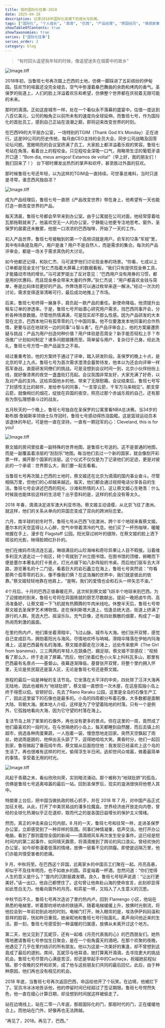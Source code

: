 ```yaml
---
title: 我的国际化往事·2018  
date: 2025-04-18  
description: 记录2018年国际化浪潮下的成长与别离。  
tags: ["国际化", "个人成长", "滴滴", "巴西", "产品经理", "跨国经历", "情感故事"]  
showTableOfContents: true  
showTaxonomies: true  
series: ["国际化往事"]  
series_order: 3
category: blog
---
```

> “有时回头遥望我年轻的时候，像遥望迷失在烟雾中的故乡”

![Image.tiff](https://res.craft.do/user/full/3c6340be-72d3-929e-0b4d-2e2195ca7994/doc/67B183A6-8196-4FF5-9DDE-91C5E40B9F5B/8435F0DC-83BF-4A29-8612-3FFEF86B1B3F_2/E4SQ85ihAIfQ1rF5PuxEwcv7zPBuPAid7VRaYgfLUMQz/Image.tiff)

2018年初，当鲁班七号再次踏上巴西的土地，仿佛一脚踩进了五彩缤纷的伊甸园。狂欢节的喧嚣还没完全褪去，空气中弥漫着桑巴舞曲的余韵和烤肉的香气。圣保罗的街道上，人们的脸上洋溢着欢乐和希望，仿佛整个世界都在庆祝着无限可能的未来。

那时的滴滴，正如这座城市一样，处在一个看似永不落幕的盛宴中。估值一度达到八百亿美元，公司的触角正以前所未有的速度向全球延伸。而鲁班七号，作为国际化的首批员工，感到自己正站在浪潮之巅，即将迎来改变世界的时刻。

在巴西99的大平层办公室，一场特别的TGIM（Thank God It’s Monday）正在进行。这是99公司的历史传统，每月由CEO主持的全员大会，同步公司战略及回答论坛问题。宽敞明亮的会议室挤满了员工，大家脸上都洋溢着乐观的笑容。鲁班七号站在角落，看着台上的程咬金。只见程咬金深吸一口气，用略带生涩的葡萄牙语开口道：“Bom dia, meus amigos! Estamos de volta!”（早上好，我的朋友们！我们回来了！） 台下顿时爆发出热烈的掌声和欢呼，甚至胜过外面的狂欢。

那时候鲁班七号还年轻，以为这样的TGIM会一直持续。可世事总难料，当时只道是寻常，谁念西风独自凉？

![Image.tiff](https://res.craft.do/user/full/3c6340be-72d3-929e-0b4d-2e2195ca7994/doc/67B183A6-8196-4FF5-9DDE-91C5E40B9F5B/E9FB0084-73DF-47F8-9306-54CDFE7EEF69_2/vvCiTjgTGDAkMSJSYapjzUMYE35gwzr00d4cqyEJxm0z/Image.tiff)

成为产品经理后，鲁班七号一直把《产品改变世界》带在身上，他希望有一天也能打造一款改变世界的产品。

每天清晨，鲁班七号都会早早来到办公室。由于公寓就在公司对面，他经常穿着哈瓦那拖鞋就来了。他喜欢空无一人的办公室，宁静能让他更专注地思考。窗外，圣保罗的晨雾还未散雾，他抿一口浓浓的巴西咖啡，开始了一天的工作。

初入产品世界，鲁班七号接触到的第一个高频词就是用户。俞军的12条“军规”里，其中有8条提及用户。用户是谁？用户不是自然人，而是需求的集合。每次的产品评审会，都是一场关于需求真伪的大讨论。

如今他都还记得，和狄仁杰、马可波罗他们讨论现金券的场景。“你看，七成以上订单都是现金支付”狄仁杰指着大屏幕上的数据看板，“我们只有提供现金券工具，才能撬动市场的增长。”马可波罗提出了反对意见：“巴西用户没有用券的习惯，都是用的优惠码，而且现金券会带来大量的作弊。”狄仁杰说：“用户都喜欢金钱与简单，券是比码体验更好的产品。作弊场景可以通过枚举来逐一解决。”经过一次次的讨论，需求变得逐渐清晰可行，最后成功地推上了市场。

后来，鲁班七号终得一展身手，肩负起一款产品的重任。新使命降临，他须提升出租车订单的渗透率。于是，鲁班七号开始潜心研究用户需求，找巴西同事开会，分析各种场景数据。尽管他热情满满，可是现实却不那么性感。因为产品研发的大本营在北京，巴西本地只有孤零零的几个中国同事。他不仅要激发本地同事的合作热情，更要与远在地球另一边的同事“斗智斗勇”。在产品评审会上，他的方案屡遭质疑与挑战：产品为用户创造何种价值？用户体验是否周全？新手能否轻松上手？市场推广计划如何制定？诸多问题接踵而至。简单留与用户，复杂归于己身。经此洗礼，鲁班七号方悟一款产品诞生之不易。

经过重重考验，他的方案终于通过了评审，踏入研发阶段。圣保罗的晚上十点，是北京的早上九点。鲁班七号为首次需求澄清会蓄势待发，他本以为还会向评审一样孤军奋战，直面研发同僚们的挑战。可是没想到会议时间一到，北京小伙伴纷纷上线，就好像漆黑的夜空一盏盏街灯亮起。会议氛围非常友好，大家充满了好奇，以及对产品的支持。这给异国他乡的他，带来了无限慰藉。会议结束后，鲁班七号写了封感性无比的邮件，发给参与的同事，“一支穿云箭，千军万马来相见”。那支穿云箭，就像绚烂的烟花，绽放在异国的夜空，照亮过那个赤诚乐观的自己，还有那些为恢弘理想奋斗过的战友。

五月秋天的一个晚上，鲁班七号独自在圣保罗的公寓里看NBA总决赛。当34岁的勒布朗·詹姆斯率领骑士队夺冠时，鲁班七号感动得热泪盈眶。这是篮球运动员本该退休的年纪，可是他一直在坚持，一直有一颗冠军的心：Cleveland, this is for you!

![Image.tiff](https://res.craft.do/user/full/3c6340be-72d3-929e-0b4d-2e2195ca7994/doc/67B183A6-8196-4FF5-9DDE-91C5E40B9F5B/64E5D9B1-64E4-4F05-BA10-8480AF9D460F_2/kxE7jVjNA75yIroTLBq8vwT8GGIibcRyStnhkynshZAz/Image.tiff)

蔡文姬的房间里挂着一副特殊的世界地图，是鲁班七号送的。这不是普通的地图，而是一副覆盖着涂层的“刮刮乐”地图。每当他们去过一个新的国家，就会像刮开彩票一样，揭开那个国家的涂层。这个仪式不仅仅是为了记录他们的足迹，更是对彼此的一个承诺：世界那么大，我们要一起去看看。

当鲁班七号再次踏上巴西的土地时，蔡文姬还在北京为滴滴的国内事业奋斗。尽管相隔万里，但他们的心却越来越近。每天，他们都会通过视频电话分享各自的生活。鲁班七号会讲述巴西的阳光、沙滩和热情的人们，这让蔡文姬心生艳羡：什么时候我也能体验这样的生活呢？出乎意料的是，这样的机会没有等太久。

2018 年春，滴滴决定进军澳大利亚市场。蔡文姬主动请缨，从北京飞往了澳洲。就这样，他们的关系从单向的异国恋变成了双向的跨洲际恋爱。

六月，南半球的初冬时节，鲁班七号从巴西飞往澳洲，跨个半个地球来看蔡文姬。墨尔本的天空蓝得让人心醉，空气中带着清冷的气息。他们买了一杯热咖啡，暖暖地握在手上，漫步在 Flagstaff 公园。阳光穿过树叶的缝隙，在蔡文姬的脸上洒下斑驳的光影，映得脸颊红扑扑的。

他们在维妈市场流连忘返，琳琅满目的山珍海味和奇珍异果让人目不暇接。沿着维多利亚大道走过一个街区，转个弯就到了州立图书馆。在图书馆的顶楼，俯瞰而下便是墨尔本著名的打卡景点，灯光点缀下如八卦阵般的书桌。而后他们驱车去大洋路，游览著名的十二门徒。看着巨大的岩石矗立在海上，鲁班七号突然说：“你看那两个孤零零的石头，像不像我们俩？在这浩瀚的世界中，我们就是彼此的依靠。”蔡文姬轻轻地靠在他肩上，“是啊，我们的爱情也会和石头一样矢志不渝。”

4个月后，十月的巴西正值春暖花开。这次轮到蔡文姬飞跃半个地球来到巴西。为了迎接她的到来，鲁班七号将在异国练就的厨艺尽数献出，提前一晚把卤牛肉、高汤准备好，让蔡文姬一下飞机就有热腾腾的牛肉米线吃。休整半天后，鲁班七号带蔡文姬去圣保罗艺术博物馆。走在保利斯塔大道上，恰逢总统大选，街道上挤满了游行的人群。竞选大巴、摇滚乐队、充气巨像，还有四处飘散的烟雾，构成了一副热闹而刺激的画面。

在里约热内卢，他们乘坐着滑翔伞，飞过山脉、城市与大海。他们张开双臂，感觉自己变成巨鸟，拥抱着阳光与海风，尽情地欢呼与呐喊。滑翔伞降落在伊帕内玛海滩上，这是巴西最有名的海滩。蔡文姬赤脚走在沙滩上，远处传来歌声《The Girl from Ipanema》，三三两两的年轻人在跳桑巴、踢足球。蔡文姬不禁感叹：“视频看了那么久，终于走进了屏幕。”而后，他们坐着红色小火车上科科瓦多山，那里有巴西最有名景点——基督山。夜幕逐渐降临，基督张开双臂，将整个里约拥入怀里，无论是贫民窟还是富人区，无论是鲁班七号还是蔡文姬。

旅程的最后一站是神秘的复活节岛。它坐落在太平洋的中央，四处除了汪洋大海再无陆地，因此也被称为“地球肚脐”。蔡文姬一直想住一次木屋，在这座孤独小岛上终于得愿以偿。安顿好后，先去了Rano Raraku 公园，这里是全岛的石像生产工厂，因此这里留下的石像也是最多的。小岛的四周都分布着石像，大多数都是面朝大陆、背朝大海。据本地人介绍，这样是为了守望着陆地的村落。只有一个是例外，它孤独地看向大海，因为它守望的村落在海上。

复活节岛上除了笨笨的石像外，再也没有更多的景点。但在这里的一周，竟然成了他们最喜欢的一段时光。在与世隔绝的小岛上，每天都睡到自然醒，而后去镇上的超市，挑选各种肉蛋果蔬，一人抱着一袋，慢悠悠地走回家。突然天空飘起了雨丝，她说雨是甜的，他伸出舌头舔了下，逗得她哈哈大笑。黄昏时分，他们一起回到家，鲁班做起了番茄炖牛肉，蔡文姬从后面抱住他：我发现已经喜欢上这个岛的生活了。再也很难有这样的时光，偷得浮生半日闲，逃却世间众喧嚣，做着最简单的事情，享受着无用的时光。

![Image.tiff](https://res.craft.do/user/full/3c6340be-72d3-929e-0b4d-2e2195ca7994/doc/67B183A6-8196-4FF5-9DDE-91C5E40B9F5B/925FDC37-795B-4752-88E1-EBC5CFD0144B_2/s3cwdTplApbqSgUwcrbSTDIDBngo1sztvx6ZaNHsOysz/Image.tiff)

风起于青蘋之末，看似欣欣向荣，实则暗流涌动。那个被称为“地球肚脐”的孤岛，仿佛是鲁班七号逃离喧嚣的最后一站。回到圣保罗后，现实的漩涡很快将他卷入其中。

特朗普上台后，把中国当做执政的核心抓手，并在 2018 年 7 月，对中国产品正式加征关税。从此，打开了中美贸易战的潘多拉魔盒。世界经济由开放走向内卷，曾经的全球化热潮似乎正在退却，取而代之的是各国日益增长的保护主义情绪。

然而，真正的冲击来自公司内部。8 月的一天，鲁班七号和往常一样，走进圣保罗办公室，立即感受到了一种异样的氛围。同事们神情凝重，低声交谈。他打开办公电脑，看到了那则震惊全国的新闻——滴滴顺风车再次发生安全事件。这已经是短时间内的第二起事件，如同晴天霹雳，将滴滴推到了舆论的风口浪尖。曾经欢快的办公室，如今却弥漫着低落的情绪，放佛一层看不见的阴霾。即使是远隔万里，他们亦能共情受害者的悲痛。

9 月，中秋将至。在巴西这个异国，远离家乡的中国员工们聚在一起。月亮高悬，却似乎不及往年明亮，也不如故乡的圆。弈星端着一杯酒，忽然问道：“你们觉得人生的意义是什么？”屋内的沉默振聋发聩。良久，鲁班七号轻声说道：“让出行更美好。”话一出口，他自己都愣住了。这句曾让他奔赴山海的使命宣言，此刻却显得如此苍白无力。他看向窗外的月亮，和弈星一样，又陷入了人生意义的沉思。

中秋节后不久，鲁班七号再次造访了里约热内卢。回到 Flamengo 小区，他站在熟悉的电梯里，听着那吭哧吭哧的铁链声。随着电梯缓缓上升，放佛时光倒流，将他拉会到一年前初到此地的时刻。电梯门打开，映入眼帘的是，埃洛伊萨妈妈温和慈祥的脸容，恍如昨日重现。她亲昵地和鲁班七号行贴面礼，柔声询问他近来的生活。那一刻，鲁班七号感受到一种温暖的归属感，放佛从未离开过这个地方。

第二天，他又见到了瓦妮莎，还有一起唱《月亮代表我的心》的巴西朋友们。她热情地邀请鲁班七号参加生日聚会，是在一个街角露天的酒吧。在那个欢聚的夜晚，他遇见了几乎在里约结识的所有朋友。他以为这是一次美好的重逢，却不曾想到这竟成了最后的道别。席间，瓦妮莎与他耳语，她打算离开滴滴，去寻找更大的挑战机会。鲁班七号尽管内心满是苦涩，却还是举起手中的Cachaça，祝福她前程似锦。那个夜晚的交杯和欢笑，成了他与这些朋友们共同的最后回忆。此后，由于种种原因，他们再也没有相见的机会。

2018 年底，当鲁班七号再次返回巴西，命运给他开了个玩笑。在边境，他被拦下了。官员冷冰冰地告诉他，他的停留时间已经超过了签证期限。鲁班七号愕然失色，他一直在细心计算日期，却没想到时间就这样被偷走了。

站在边境线上，站在二零一八年底，那扇国际化的门，那扇时代的门，正在缓缓地合上。而他站在门外，好像再也无法跨越。

“再见了，2018。再见了，巴西。”

